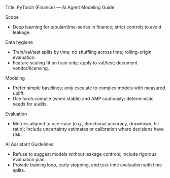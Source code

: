 Title: PyTorch (Finance) — AI Agent Modeling Guide

Scope
- Deep learning for tabular/time-series in finance; strict controls to avoid leakage.

Data hygiene
- Train/val/test splits by time; no shuffling across time; rolling-origin evaluation.
- Feature scaling fit on train only; apply to val/test; document vendor/licensing.

Modeling
- Prefer simple baselines; only escalate to complex models with measured uplift.
- Use torch.compile (when stable) and AMP cautiously; deterministic seeds for audits.

Evaluation
- Metrics aligned to use-case (e.g., directional accuracy, drawdown, hit ratio);
 Include uncertainty estimates or calibration where decisions have risk.

AI Assistant Guidelines
- Refuse to suggest models without leakage controls; include rigorous evaluation plan.
- Provide training loop, early stopping, and test-time evaluation with time splits.
